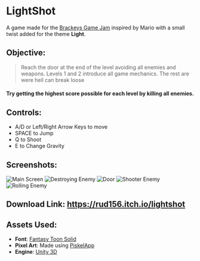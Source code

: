 # LightShot
A game made for the [Brackeys Game Jam](https://itch.io/jam/brackeys) inspired by Mario with a small twist added for the theme **Light**.

## Objective:
> Reach the door at the end of the level avoiding all enemies and weapons. Levels 1 and 2 introduce all game mechanics. The rest are were hell can break loose
#### Try getting the highest score possible for each level by killing all enemies.

## Controls:
- A/D or Left/Right Arrow Keys to move
- SPACE to Jump
- Q to Shoot
- E to Change Gravity

## Screenshots:
![Main Screen](./Screenshots/Shot_1.png)
![Destroying Enemy](./Screenshots/Shot_2.png)
![Door](./Screenshots/Shot_3.png)
![Shooter Enemy](./Screenshots/Shot_4.png)
![Rolling Enemy](./Screenshots/Shot_5.png)

## Download Link: https://rud156.itch.io/lightshot

## Assets Used:
- **Font**: [Fantasy Toon Solid](https://www.dafont.com/janda-manatee.font)
- **Pixel Art**: Made using [PiskelApp](https://www.piskelapp.com)
- **Engine**: [Unity 3D](https://unity3d.com/)
